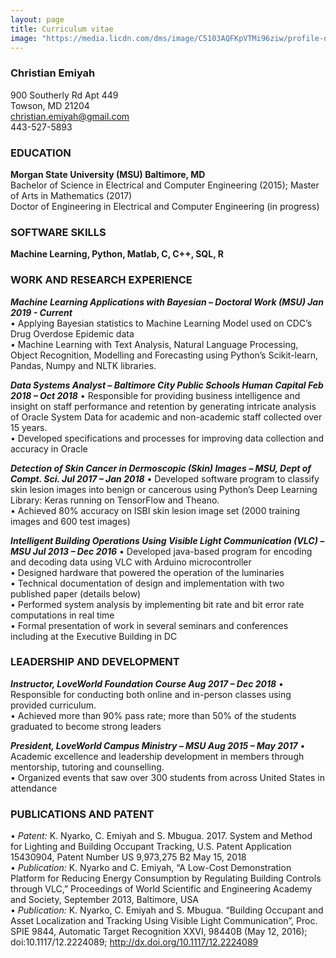 ```yaml
---
layout: page
title: Curriculum vitae
image: "https://media.licdn.com/dms/image/C5103AQFKpVTMi96ziw/profile-displayphoto-shrink_200_200/0?e=1575504000&v=beta&t=vD95JjYz4zz_6sz1d00tgpmKBq5jjBEIW-a9eKe8NnI"
---
```


 ### Christian Emiyah  
900 Southerly Rd Apt 449  
Towson, MD 21204  
<christian.emiyah@gmail.com>  
443-527-5893  

### EDUCATION
**Morgan State University (MSU)	                              	                  Baltimore, MD**  
Bachelor of Science in Electrical and Computer Engineering (2015);        Master of Arts in Mathematics (2017)  
Doctor of Engineering in Electrical and Computer Engineering (in progress)	

### SOFTWARE SKILLS
**Machine Learning, Python, Matlab, C, C++, SQL, R**  

### WORK AND RESEARCH EXPERIENCE
***Machine Learning Applications with Bayesian – Doctoral Work 	(MSU)	     		     Jan 2019 - Current***  
•	Applying Bayesian statistics to Machine Learning Model used on CDC’s Drug Overdose Epidemic data  
•	Machine Learning with Text Analysis, Natural Language Processing, Object Recognition, Modelling and Forecasting using Python’s Scikit-learn, Pandas, Numpy and NLTK libraries.  

***Data Systems Analyst	 – Baltimore City Public Schools Human Capital			        Feb 2018 – Oct 2018***
•	Responsible for providing business intelligence and insight on staff performance and retention by generating intricate analysis of Oracle System Data for academic and non-academic staff collected over 15 years.  
•	Developed specifications and processes for improving data collection and accuracy in Oracle  

***Detection of Skin Cancer in Dermoscopic (Skin) Images – MSU, Dept of Compt. Sci.    Jul 2017 – Jan 2018***
•	Developed software program to classify skin lesion images into benign or cancerous using Python’s Deep Learning Library: Keras running on TensorFlow and Theano.   
•	Achieved 80% accuracy on ISBI skin lesion image set (2000 training images and 600 test images)  

***Intelligent Building Operations Using Visible Light Communication (VLC) – MSU	     Jul 2013 – Dec 2016***
•	Developed java-based program for encoding and decoding data using VLC with Arduino microcontroller  
•	Designed hardware that powered the operation of the luminaries   
•	Technical documentation of design and implementation with two published paper (details below)  
•	Performed system analysis by implementing bit rate and bit error rate computations in real time  
•	Formal presentation of work in several seminars and conferences including at the Executive Building in DC  

### LEADERSHIP AND DEVELOPMENT
***Instructor, LoveWorld Foundation Course				                                      Aug 2017 – Dec 2018***
•	Responsible for conducting both online and in-person classes using provided curriculum.   
•	Achieved more than 90% pass rate; more than 50% of the students graduated to become strong leaders  

***President, LoveWorld Campus Ministry – MSU		                                      Aug 2015 – May 2017***
•	Academic excellence and leadership development in members through mentorship, tutoring and counselling.  
•	Organized events that saw over 300 students from across United States in attendance  

### PUBLICATIONS AND PATENT
•	_Patent:_ K. Nyarko, C. Emiyah and S. Mbugua. 2017. System and Method for Lighting and Building Occupant Tracking, U.S. Patent Application 15430904, Patent Number US 9,973,275 B2 May 15, 2018   
•	_Publication:_ K. Nyarko and C. Emiyah, “A Low-Cost Demonstration Platform for Reducing Energy Consumption by Regulating Building Controls through VLC,” Proceedings of World Scientific and Engineering Academy and Society, September 2013, Baltimore, USA   
•	_Publication:_ K. Nyarko, C. Emiyah and S. Mbugua. “Building Occupant and Asset Localization and Tracking Using Visible Light Communication”, Proc. SPIE 9844, Automatic Target Recognition XXVI, 98440B (May 12, 2016); doi:10.1117/12.2224089; http://dx.doi.org/10.1117/12.2224089
